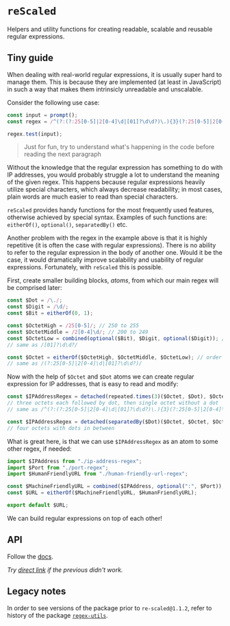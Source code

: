 # `reScaled`
Helpers and utility functions for creating readable, scalable and reusable regular expressions.

## Tiny guide
When dealing with real-world regular expressions, it is usually super hard to manage them. This is because they are implemented (at least in JavaScript) in such a way that makes them intrinsicly unreadable and unscalable.

Consider the following use case:

```ts
const input = prompt();
const regex = /^(?:(?:25[0-5]|2[0-4]\d|[01]?\d\d?)\.){3}(?:25[0-5]|2[0-4]\d|[01]?\d\d?)$/;

regex.test(input);
```

> Just for fun, try to understand what's happening in the code before reading the next paragraph

Without the knowledge that the regular expression has something to do with IP addresses, you would probably struggle a lot to understand the meaning of the given regex. This happens because regular expressions heavily utilize special characters, which always decrease readability; in most cases, plain words are much easier to read than special characters.

`reScaled` provides handy functions for the most frequently used features, otherwise achieved by special syntax. Examples of such functions are: `eitherOf()`, `optional()`, `separatedBy()` etc.

Another problem with the regex in the example above is that it is highly repetitive (it is often the case with regular expressions). There is no ability to refer to the regular expression in the body of another one. Would it be the case, it would dramatically improve scalability and usability of regular expressions. Fortunately, with `reScaled` this is possible.

First, create smaller building blocks, _atoms_, from which our main regex will be comprised later:

```ts
const $Dot = /\./;
const $Digit = /\d/;
const $Bit = eitherOf(0, 1);

const $OctetHigh = /25[0-5]/; // 250 to 255
const $OctetMiddle = /2[0-4]\d/; // 200 to 249
const $OctetLow = combined(optional($Bit), $Digit, optional($Digit)); // 0 to 199
// same as /[01]?\d\d?/

const $Octet = eitherOf($OctetHigh, $OctetMiddle, $OctetLow); // order matters
// same as /(?:25[0-5]|2[0-4]\d|[01]?\d\d?)/
```

Now with the help of `$Octet` and `$Dot` atoms we can create regular expression for IP addresses, that is easy to read and modify:

```ts
const $IPAddressRegex = detached(repeated.times(3)($Octet, $Dot), $Octet);
// three octets each followed by dot, then single octet without a dot
// same as /^(?:(?:25[0-5]|2[0-4]\d|[01]?\d\d?)\.){3}(?:25[0-5]|2[0-4]\d|[01]?\d\d?)$/
```

```ts
const $IPAddressRegex = detached(separatedBy($Dot)($Octet, $Octet, $Octet, $Octet));
// four octets with dots in between
```

What is great here, is that we can use `$IPAddressRegex` as an atom to some other regex, if needed:

```ts
import $IPAddress from "./ip-address-regex";
import $Port from "./port-regex";
import $HumanFriendlyURL from "./human-friendly-url-regex";

const $MachineFriendlyURL = combined($IPAddress, optional(":", $Port));
const $URL = eitherOf($MachineFriendlyURL, $HumanFriendlyURL);

export default $URL;
```

We can build regular expressions on top of each other!

## API

Follow the [docs].

_Try [direct link] if the previous didn't work._

## Legacy notes

In order to see versions of the package prior to `re-scaled@1.1.2`, refer to history of the package [`regex-utils`].

  [`regex-utils`]: https://npmjs.org/package/regex-utils
  [docs]: /docs/api/README.md
  [direct link]: https://gitlab.com/parzh/re-scaled/blob/master/docs/api/README.md
